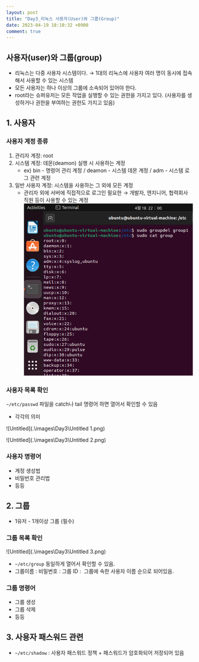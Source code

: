 ```yaml
---
layout: post
title: "Day3_리눅스 사용자(User)와 그룹(Group)"
date: 2023-04-19 18:10:32 +0900
comment: true
---
```



## 사용자(user)와 그룹(group)

- 리눅스는 다중 사용자 시스템이다. → 1대의 리눅스에 사용자 여러 명이 동시에 접속해서 사용할 수 있는 시스템
- 모든 사용자는 하나 이상의 그룹에 소속되어 있어야 한다.
- root라는 슈퍼유저는 모든 작업을 실행할 수 있는 권한을 가지고 있다. (사용자를 생성하거나 권한을 부여하는 권한도 가지고 있음)

## 1. 사용자

### 사용자 계정 종류

1. 관리자 계정: root
2. 시스템 계정: 데몬(deamon) 실행 시 사용하는 계정
    - ex) bin - 명령어 관리 계정 / deamon - 시스템 데몬 계정 / adm - 시스템 로그 관련 계정
3. 일반 사용자 계정: 시스템을 사용하는 그 외에 모든 계정
    - 관리자 외에 서버에 직접적으로 로그인 필요한 → 개발자, 엔지니어, 협력회사 직원 등이 사용할 수 있는 계정
    ![Untitled](.\images\Day3\Untitled.png)

### 사용자 목록 확인

`~/etc/passwd` 파일을 catch나 tail 명령어 하면 열어서 확인할 수 있음

- 각각의 의미

![Untitled](.\images\Day3\Untitled 1.png)

![Untitled](.\images\Day3\Untitled 2.png)

### 사용자 명령어

- 계정 생성법
- 비밀번호 관리법
- 등등

## 2. 그룹

- 1유저 - 1개이상 그룹 (필수)

### 그룹 목록 확인

![Untitled](.\images\Day3\Untitled 3.png)

- `~/etc/group` 동일하게 열어서 확인할 수 있음.
- 그룹이름 : 비밀번호 : 그룹 ID :  그룹에 속한 사용자 이름 순으로 되어있음.

### 그룹 명령어

- 그룹 생성
- 그룹 삭제
- 등등

## 3. 사용자 패스워드 관련

- `~/etc/shadow` : 사용자 패스워드 정책 + 패스워드가 암호화되어 저장되어 있음